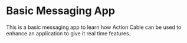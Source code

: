 # Basic Messaging App

This is a basic messaging app to learn how Action Cable can be used to enhance an application to give it real time features.
